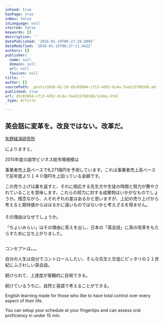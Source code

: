 ```yaml
---
inFeed: true
hasPage: true
inNav: false
inLanguage: null
starred: false
keywords: []
description: ''
datePublished: '2016-01-19T06:27:29.889Z'
dateModified: '2016-01-19T06:27:11.442Z'
authors: []
publisher:
  name: null
  domain: null
  url: null
  favicon: null
title: ''
author: []
sourcePath: _posts/2016-01-19-d5c03894-cf13-4d52-8c4a-7aa5157003db.md
published: true
url: d5c03894-cf13-4d52-8c4a-7aa5157003db/index.html
_type: Article

---
```

## 英会話に変革を。改良ではない。改革だ。

[矢野経済研究所][0]

によりますと、

2015年度の語学ビジネス総市場規模は

事業者売上高ベースで8,271億円を予測しています。これは事業者売上高ベースで前年度より１４０億円を上回っている金額です。

この売り上げは裏を返すと、それに相応する先生方や生徒の時間と努力が費やされていることを意味します。これらの努力に対する成果物はいかがなものでしょうか。残念ながら、人それぞれの差はあるかと思いますが、上記の売り上げから考えると期待値からははるかに遠いものではないかと考えざるを得ません。

#### 

その理由はなぜでしょうか。

「ちょいみらい」はその理由に答えを出し、日本の「英会話」に真の改革をもたらすために立ち上がりました。

## 

コンセプトは。。。

自分の人生は自分でコントロールしたい、そんな先生と生徒にピッタリの２１世紀にふさわしい英会話。

続けられて、上達度が客観的に目視できる。

続けているうちに、自然と英語で考えることができる。

English learning made for those who like to have total control over every aspect of their life.

You can setup your schedule at your fingertips and can assess oral proficiency in under 15 min. 

[0]: https://www.yano.co.jp/press/press.php/001415